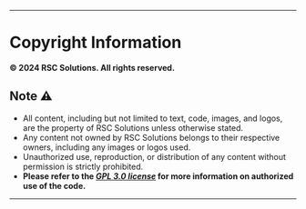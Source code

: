 
---

# Copyright Information

**© 2024 RSC Solutions. All rights reserved.**

## Note ⚠️
- All content, including but not limited to text, code, images, and logos, are the property of RSC Solutions unless otherwise stated.
- Any content not owned by RSC Solutions belongs to their respective owners, including any images or logos used.
- Unauthorized use, reproduction, or distribution of any content without permission is strictly prohibited.
- **Please refer to the ***[GPL 3.0 license](LICENSE)*** for more information on authorized use of the code.**

---
